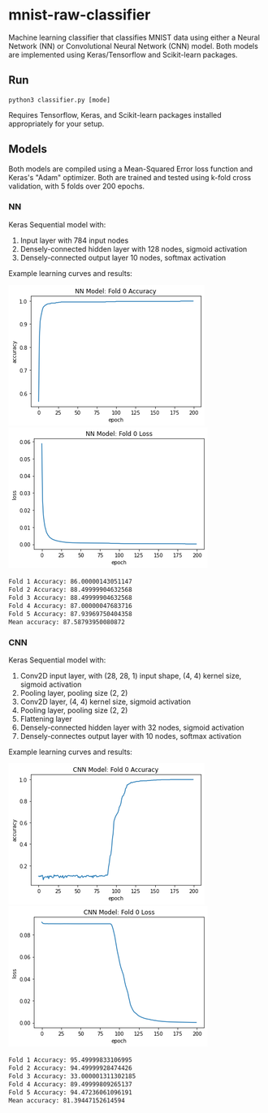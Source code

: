 # mnist-raw-classifier
Machine learning classifier that classifies MNIST data using either a Neural Network (NN) or Convolutional Neural Network (CNN) model. Both models are implemented using Keras/Tensorflow and Scikit-learn packages.

## Run
```
python3 classifier.py [mode]
```
Requires Tensorflow, Keras, and Scikit-learn packages installed appropriately for your setup.

## Models
Both models are compiled using a Mean-Squared Error loss function and Keras's "Adam" optimizer.
Both are trained and tested using k-fold cross validation, with 5 folds over 200 epochs.

### NN
Keras Sequential model with:
1. Input layer with 784 input nodes
2. Densely-connected hidden layer with 128 nodes, sigmoid activation
3. Densely-connected output layer 10 nodes, softmax activation

Example learning curves and results:

![NN Accuracy](https://raw.githubusercontent.com/aczolan/mnist-raw-classifier/master/images/NN_Accuracy.png)
![NN Loss](https://raw.githubusercontent.com/aczolan/mnist-raw-classifier/master/images/NN_Loss.png)
```
Fold 1 Accuracy: 86.00000143051147
Fold 2 Accuracy: 88.49999904632568
Fold 3 Accuracy: 88.49999904632568
Fold 4 Accuracy: 87.00000047683716
Fold 5 Accuracy: 87.93969750404358
Mean accuracy: 87.58793950080872
```

### CNN
Keras Sequential model with:
1. Conv2D input layer, with (28, 28, 1) input shape, (4, 4) kernel size, sigmoid activation
2. Pooling layer, pooling size (2, 2)
3. Conv2D layer, (4, 4) kernel size, sigmoid activation
4. Pooling layer, pooling size (2, 2)
5. Flattening layer
6. Densely-connected hidden layer with 32 nodes, sigmoid activation
7. Densely-connectes output layer with 10 nodes, softmax activation

Example learning curves and results:

![CNN Accuracy](https://raw.githubusercontent.com/aczolan/mnist-raw-classifier/master/images/CNN_Accuracy.png)
![CNN Loss](https://raw.githubusercontent.com/aczolan/mnist-raw-classifier/master/images/CNN_Loss.png)
```
Fold 1 Accuracy: 95.49999833106995
Fold 2 Accuracy: 94.49999928474426
Fold 3 Accuracy: 33.000001311302185
Fold 4 Accuracy: 89.49999809265137
Fold 5 Accuracy: 94.47236061096191
Mean accuracy: 81.39447152614594
```